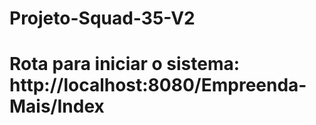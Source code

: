 # Projeto-Squad-35-V2

 <h1>Rota para iniciar o sistema: http://localhost:8080/Empreenda-Mais/Index</h1>
